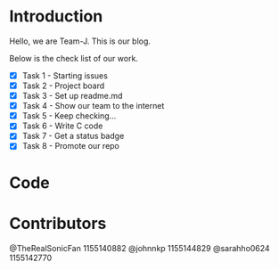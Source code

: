 # Introduction
Hello, we are Team-J.
This is our blog.

Below is the check list of our work.

- [X] Task 1 - Starting issues
- [X] Task 2 - Project board
- [X] Task 3 - Set up readme.md
- [X] Task 4 - Show our team to the internet
- [X] Task 5 - Keep checking...
- [X] Task 6 - Write C code
- [X] Task 7 - Get a status badge
- [X] Task 8 - Promote our repo

# Code

# Contributors
@TheRealSonicFan 1155140882
@johnnkp 1155144829
@sarahho0624 1155142770
